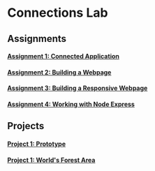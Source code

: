# Connections Lab

## Assignments

#### [Assignment 1: Connected Application](https://github.com/pangnasun/ConnectionsLab/tree/main/Week-1)
#### [Assignment 2: Building a Webpage](https://github.com/pangnasun/ConnectionsLab/tree/main/Week-1/Assignment2_BuildWebsite)
#### [Assignment 3: Building a Responsive Webpage](https://github.com/pangnasun/ConnectionsLab/tree/main/Week-2/Assignment3_BuidingResponsiveWebsite)
#### [Assignment 4: Working with Node Express](https://github.com/pangnasun/ConnectionsLab/tree/main/Week-6_Node_Express/Assignment4_NodeExpress)

## Projects

#### [Project 1: Prototype](https://github.com/pangnasun/ConnectionsLab/tree/main/Week-3_JSON_Fetch/Project1_Prototype)
#### [Project 1: World's Forest Area](https://github.com/pangnasun/ConnectionsLab/tree/main/Week-4)

